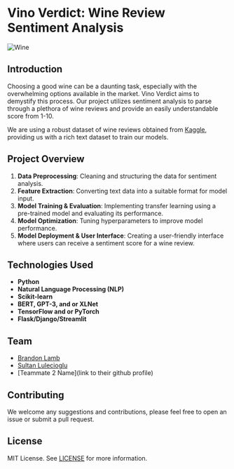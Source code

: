 # Vino Verdict: Wine Review Sentiment Analysis

![Wine](https://images.unsplash.com/photo-1510812431401-41d2bd2722f3?ixlib=rb-4.0.3&ixid=M3wxMjA3fDB8MHxwaG90by1wYWdlfHx8fGVufDB8fHx8fA%3D%3D&auto=format&fit=crop&w=2070&q=80)

## Introduction

Choosing a good wine can be a daunting task, especially with the overwhelming options available in the market. Vino Verdict aims to demystify this process. Our project utilizes sentiment analysis to parse through a plethora of wine reviews and provide an easily understandable score from 1-10.

We are using a robust dataset of wine reviews obtained from [Kaggle](https://www.kaggle.com/datasets/zynicide/wine-reviews), providing us with a rich text dataset to train our models.

## Project Overview

1. **Data Preprocessing**: Cleaning and structuring the data for sentiment analysis.
2. **Feature Extraction**: Converting text data into a suitable format for model input.
3. **Model Training & Evaluation**: Implementing transfer learning using a pre-trained model and evaluating its performance.
4. **Model Optimization**: Tuning hyperparameters to improve model performance.
5. **Model Deployment & User Interface**: Creating a user-friendly interface where users can receive a sentiment score for a wine review.

## Technologies Used

- **Python**
- **Natural Language Processing (NLP)**
- **Scikit-learn**
- **BERT, GPT-3, and or XLNet**
- **TensorFlow and or PyTorch**
- **Flask/Django/Streamlit**

## Team

- [Brandon Lamb](https://github.com/blamb888)
- [Sultan Lulecioglu](https://github.com/sultan-l)
- [Teammate 2 Name](link to their github profile)

## Contributing

We welcome any suggestions and contributions, please feel free to open an issue or submit a pull request.

## License

MIT License. See [LICENSE](LICENSE) for more information.
